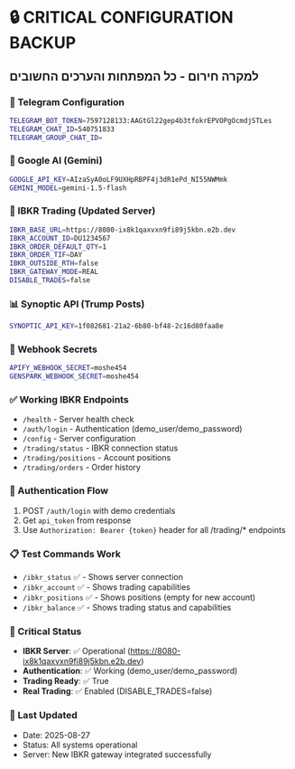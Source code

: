 # 🔒 CRITICAL CONFIGURATION BACKUP
## למקרה חירום - כל המפתחות והערכים החשובים

### 📱 Telegram Configuration
```bash
TELEGRAM_BOT_TOKEN=7597128133:AAGtGl22gep4b3tfokrEPVOPgOcmdjSTLes
TELEGRAM_CHAT_ID=540751833
TELEGRAM_GROUP_CHAT_ID=
```

### 🤖 Google AI (Gemini)  
```bash
GOOGLE_API_KEY=AIzaSyA0oLF9UXHpRBPF4j3dR1ePd_NI55NWMmk
GEMINI_MODEL=gemini-1.5-flash
```

### 🏦 IBKR Trading (Updated Server)
```bash
IBKR_BASE_URL=https://8080-ix8k1qaxvxn9fi89j5kbn.e2b.dev
IBKR_ACCOUNT_ID=DU1234567
IBKR_ORDER_DEFAULT_QTY=1
IBKR_ORDER_TIF=DAY
IBKR_OUTSIDE_RTH=false
IBKR_GATEWAY_MODE=REAL
DISABLE_TRADES=false
```

### 📊 Synoptic API (Trump Posts)
```bash
SYNOPTIC_API_KEY=1f082681-21a2-6b80-bf48-2c16d80faa8e
```

### 🔐 Webhook Secrets
```bash
APIFY_WEBHOOK_SECRET=moshe454
GENSPARK_WEBHOOK_SECRET=moshe454
```

### ✅ Working IBKR Endpoints
- `/health` - Server health check
- `/auth/login` - Authentication (demo_user/demo_password)
- `/config` - Server configuration
- `/trading/status` - IBKR connection status
- `/trading/positions` - Account positions
- `/trading/orders` - Order history

### 🚀 Authentication Flow
1. POST `/auth/login` with demo credentials
2. Get `api_token` from response
3. Use `Authorization: Bearer {token}` header for all /trading/* endpoints

### 📋 Test Commands Work
- `/ibkr_status` ✅ - Shows server connection
- `/ibkr_account` ✅ - Shows trading capabilities  
- `/ibkr_positions` ✅ - Shows positions (empty for new account)
- `/ibkr_balance` ✅ - Shows trading status and capabilities

### 🎯 Critical Status
- **IBKR Server**: ✅ Operational (https://8080-ix8k1qaxvxn9fi89j5kbn.e2b.dev)
- **Authentication**: ✅ Working (demo_user/demo_password)  
- **Trading Ready**: ✅ True
- **Real Trading**: ✅ Enabled (DISABLE_TRADES=false)

### 📝 Last Updated
- Date: 2025-08-27
- Status: All systems operational
- Server: New IBKR gateway integrated successfully